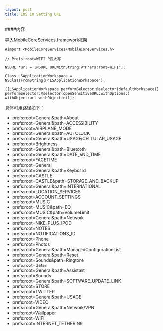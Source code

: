 ```yaml
---
layout: post
title: IOS 10 Setting URL
---
```



####内容

导入MobileCoreServices.framework框架

```objc
#import <MobileCoreServices/MobileCoreServices.h>

// Prefs:root=WIFI P要大写

NSURL *url = [NSURL URLWithString:@"Prefs:root=WIFI"];

Class LSApplicationWorkspace = NSClassFromString(@"LSApplicationWorkspace");

[[LSApplicationWorkspace performSelector:@selector(defaultWorkspace)] performSelector:@selector(openSensitiveURL:withOptions:) withObject:url withObject:nil];
```


具体可用路径如下：

* prefs:root=General&path=About
* prefs:root=General&path=ACCESSIBILITY
* prefs:root=AIRPLANE_MODE
* prefs:root=General&path=AUTOLOCK
* prefs:root=General&path=USAGE/CELLULAR_USAGE
* prefs:root=Brightness
* prefs:root=General&path=Bluetooth
* prefs:root=General&path=DATE_AND_TIME
* prefs:root=FACETIME
* prefs:root=General
* prefs:root=General&path=Keyboard
* prefs:root=CASTLE
* prefs:root=CASTLE&path=STORAGE_AND_BACKUP
* prefs:root=General&path=INTERNATIONAL
* prefs:root=LOCATION_SERVICES
* prefs:root=ACCOUNT_SETTINGS
* prefs:root=MUSIC
* prefs:root=MUSIC&path=EQ
* prefs:root=MUSIC&path=VolumeLimit
* prefs:root=General&path=Network
* prefs:root=NIKE_PLUS_IPOD
* prefs:root=NOTES
* prefs:root=NOTIFICATIONS_ID
* prefs:root=Phone
* prefs:root=Photos
* prefs:root=General&path=ManagedConfigurationList
* prefs:root=General&path=Reset
* prefs:root=Sounds&path=Ringtone
* prefs:root=Safari
* prefs:root=General&path=Assistant
* prefs:root=Sounds
* prefs:root=General&path=SOFTWARE_UPDATE_LINK
* prefs:root=STORE
* prefs:root=TWITTER
* prefs:root=General&path=USAGE
* prefs:root=VIDEO
* prefs:root=General&path=Network/VPN
* prefs:root=Wallpaper
* prefs:root=WIFI
* prefs:root=INTERNET_TETHERING